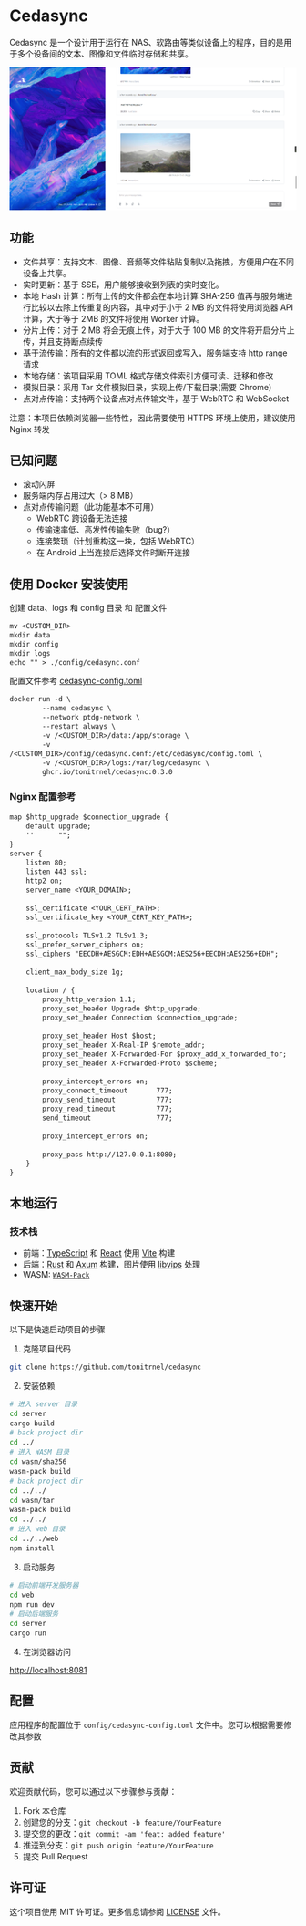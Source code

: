 # Cedasync

Cedasync 是一个设计用于运行在 NAS、软路由等类似设备上的程序，目的是⽤于多个设备间的⽂本、图像和⽂件临时存储和共享。

![screenshots](./docs/screenshot1.png)

## 功能

- 文件共享：支持文本、图像、音频等文件粘贴复制以及拖拽，方便用户在不同设备上共享。
- 实时更新：基于 SSE，用户能够接收到列表的实时变化。
- 本地 Hash 计算：所有上传的文件都会在本地计算 SHA-256 值再与服务端进行比较以去除上传重复的内容，其中对于小于 2 MB
  的文件将使用浏览器 API 计算，大于等于 2MB 的文件将使用 Worker 计算。
- 分片上传：对于 2 MB 将会无痕上传，对于大于 100 MB 的文件将开启分片上传，并且支持断点续传
- 基于流传输：所有的文件都以流的形式返回或写入，服务端支持 http range 请求
- 本地存储：该项目采用 TOML 格式存储文件索引方便可读、迁移和修改
- 模拟目录：采用 Tar 文件模拟目录，实现上传/下载目录(需要 Chrome)
- 点对点传输：支持两个设备点对点传输文件，基于 WebRTC 和 WebSocket

注意：本项目依赖浏览器一些特性，因此需要使用 HTTPS 环境上使用，建议使用 Nginx 转发

## 已知问题

- 滚动闪屏
- 服务端内存占用过大（> 8 MB）
- 点对点传输问题（此功能基本不可用）
  - WebRTC 跨设备无法连接
  - 传输速率低、高发性传输失败（bug?）
  - 连接繁琐（计划重构这一块，包括 WebRTC）
  - 在 Android 上当连接后选择文件时断开连接

## 使用 Docker 安装使用

创建 data、logs 和 config 目录 和 配置文件

```shell
mv <CUSTOM_DIR>
mkdir data
mkdir config
mkdir logs
echo "" > ./config/cedasync.conf
```

配置文件参考 [cedasync-config.toml](./config/cedasync-config.toml)

```shell
docker run -d \
        --name cedasync \
        --network ptdg-network \
        --restart always \
        -v /<CUSTOM_DIR>/data:/app/storage \
        -v /<CUSTOM_DIR>/config/cedasync.conf:/etc/cedasync/config.toml \
        -v /<CUSTOM_DIR>/logs:/var/log/cedasync \
        ghcr.io/tonitrnel/cedasync:0.3.0
```

### Nginx 配置参考

```text
map $http_upgrade $connection_upgrade {
    default upgrade;
    ''      "";
}
server {
    listen 80;
    listen 443 ssl;
    http2 on;
    server_name <YOUR_DOMAIN>;

    ssl_certificate <YOUR_CERT_PATH>;
    ssl_certificate_key <YOUR_CERT_KEY_PATH>;

    ssl_protocols TLSv1.2 TLSv1.3;
    ssl_prefer_server_ciphers on;
    ssl_ciphers "EECDH+AESGCM:EDH+AESGCM:AES256+EECDH:AES256+EDH";

    client_max_body_size 1g;

    location / {
        proxy_http_version 1.1;
        proxy_set_header Upgrade $http_upgrade;
        proxy_set_header Connection $connection_upgrade;
        
        proxy_set_header Host $host;
        proxy_set_header X-Real-IP $remote_addr;
        proxy_set_header X-Forwarded-For $proxy_add_x_forwarded_for;
        proxy_set_header X-Forwarded-Proto $scheme;
        
        proxy_intercept_errors on;
        proxy_connect_timeout       777;
        proxy_send_timeout          777;
        proxy_read_timeout          777;
        send_timeout                777;
        
        proxy_intercept_errors on;
        
        proxy_pass http://127.0.0.1:8080;
    }
}
```

## 本地运行

### 技术栈

- 前端：[TypeScript](https://www.typescriptlang.org/) 和 [React](https://react.dev/) 使用 [Vite](https://vitejs.dev) 构建
- 后端：[Rust](https://www.rust-lang.org/) 和 [Axum](https://github.com/tokio-rs/axum) 构建，图片使用 [libvips](https://github.com/libvips/libvips) 处理
- WASM: [`WASM-Pack`](https://rustwasm.github.io/wasm-pack)

## 快速开始

以下是快速启动项目的步骤

1. 克隆项目代码

```bash
git clone https://github.com/tonitrnel/cedasync
```

2. 安装依赖

```bash
# 进入 server 目录
cd server
cargo build
# back project dir
cd ../
# 进入 WASM 目录
cd wasm/sha256
wasm-pack build
# back project dir
cd ../../ 
cd wasm/tar
wasm-pack build
cd ../../
# 进入 web 目录
cd ../../web
npm install
```

3. 启动服务

```bash
# 启动前端开发服务器
cd web
npm run dev
# 启动后端服务
cd server
cargo run
```

4. 在浏览器访问

[http://localhost:8081](http://localhost:8081)

## 配置

应用程序的配置位于 `config/cedasync-config.toml` 文件中。您可以根据需要修改其参数

## 贡献

欢迎贡献代码，您可以通过以下步骤参与贡献：

1. Fork 本仓库
2. 创建您的分支：`git checkout -b feature/YourFeature`
3. 提交您的更改：`git commit -am 'feat: added feature'`
4. 推送到分支：`git push origin feature/YourFeature`
5. 提交 Pull Request

## 许可证

这个项目使用 MIT 许可证。更多信息请参阅 [LICENSE](LICENSE) 文件。
